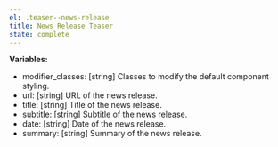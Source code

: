```yaml
---
el: .teaser--news-release
title: News Release Teaser
state: complete
---
```


__Variables:__
* modifier_classes: [string] Classes to modify the default component styling.
* url: [string] URL of the news release.
* title: [string] Title of the news release.
* subtitle: [string] Subtitle of the news release.
* date: [string] Date of the news release.
* summary: [string] Summary of the news release.
